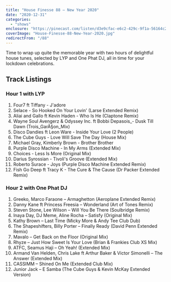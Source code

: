 ```yaml
---
title: "House Finesse 88 – New Year 2020"
date: "2020-12-31"
categories:
  - "shows"
enclosure: "https://pinecast.com/listen/d3e9cfac-e6c2-429c-9f1a-56164c2e6515.mp3 297316793 audio/mpeg "
coverImage: "House-Finesse-88-New-Year-2020.jpg"
redirectFrom: "/88"
---
```


Time to wrap up quite the memorable year with two hours of delightful house tunes, selected by LYP and One Phat DJ, all in time for your lockdown celebrations.

## Track Listings

### Hour 1 with LYP

1. Four7 ft Tiffany - J'adore
2. Selace - So Hooked On Your Lovin' (Larse Extended Remix)
3. Aliai and Gallo ft Kevin Haden - Who Is He (Claptone Remix)
4. Wayne Soul Avengerz & Odyssey Inc. ft Bobbi Depasois\_- Dusk Till Dawn (Trois_GarÃ§on_Mix)
5. Disco Dandies ft Leon Ware - Inside Your Love (2 People)
6. The Cube Guys - Love Will Save The Day (House Mix)
7. Michael Gray, Kimberly Brown - Brother Brother
8. Purple Disco Machine - In My Arms (Extended Mix)
9. Choices - Less Is More (Original Mix)
10. Darius Syrossian - Tivoli's Groove (Extended Mix)
11. Roberto Surace - Joys (Purple Disco Machine Extended Remix)
12. Fish Go Deep ft Tracy K - The Cure & The Cause (Dr Packer Extended Remix)

### Hour 2 with One Phat DJ

1. Greeko, Marco Faraone – Armaghetton (Aeroplane Extended Remix)
2. Danny Kane ft Princess Freesia – Wonderland (Art of Tones Remix)
3. Steven Stone, Lee Wilson – Will You Be There (Soulbridge Remix)
4. Inaya Day, DJ Meme, Aline Rocha – Satisfy (Original Mix)
5. Kathy Brown – Last Time (Micky More & Andy Tee Club Dub)
6. The Shapeshifters, Billy Porter – Finally Ready (David Penn Extended Remix)
7. Mavalo – Get Back on the Floor (Original Mix)
8. Rhyze – Just How Sweet Is Your Love (Brian & Frankies Club XS Mix)
9. ATFC, Seamus Haji – Oh Yeah! (Extended Mix)
10. Armand Van Helden, Chris Lake ft Arthur Baker & Victor Simonelli – The Answer (Extended Mix)
11. CASSIMM – Shined On Me (Extended Club Mix)
12. Junior Jack – E Samba (The Cube Guys & Kevin McKay Extended Version)
